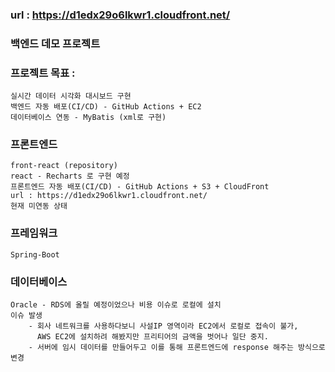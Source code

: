 ### url : <a>https://d1edx29o6lkwr1.cloudfront.net/</a>

### 백엔드 데모 프로젝트

### 프로젝트 목표 :
    실시간 데이터 시각화 대시보드 구현
    백엔드 자동 배포(CI/CD) - GitHub Actions + EC2
    데이터베이스 연동 - MyBatis (xml로 구현)    

### 프론트엔드
    front-react (repository)
    react - Recharts 로 구현 예정
    프론트엔드 자동 배포(CI/CD) - GitHub Actions + S3 + CloudFront
    url : https://d1edx29o6lkwr1.cloudfront.net/
    현재 미연동 상태

### 프레임워크
    Spring-Boot

### 데이터베이스
    Oracle - RDS에 올릴 예정이었으나 비용 이슈로 로컬에 설치
    이슈 발생
        - 회사 네트워크를 사용하다보니 사설IP 영역이라 EC2에서 로컬로 접속이 불가,
          AWS EC2에 설치하려 해봤지만 프리티어의 금액을 벗어나 일단 중지.
        - 서버에 임시 데이터를 만들어두고 이를 통해 프론트엔드에 response 해주는 방식으로 변경
